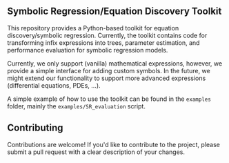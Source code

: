 **Symbolic Regression/Equation Discovery Toolkit**
--------------------------------------------------------

This repository provides a Python-based toolkit for equation discovery/symbolic regression. Currently, the toolkit contains
code for transforming infix expressions into trees, parameter estimation, and performance evaluation for symbolic regression models.

Currently, we only support (vanilla) mathematical expressions, however, we provide a simple interface for adding custom symbols.
In the future, we might extend our functionality to support more advanced expressions (differential equations, PDEs, ...).

A simple example of how to use the toolkit can be found in the `examples` folder, mainly the `examples/SR_evaluation` script.


**Contributing**
------------

Contributions are welcome! If you'd like to contribute to the project, please submit a pull request with a clear description of your changes.
